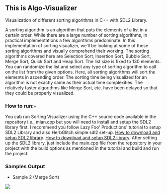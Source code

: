 ## This is Algo-Visualizer

Visualization of different sorting algorithms in C++ with SDL2 Library.

A sorting algorithm is an algorithm that puts the elements of a list in a certain order. While there are a large number of sorting algorithms, in practical implementations a few algorithms predominate.
In this implementation of sorting visualizer, we'll be looking at some of these sorting algorithms and visually comprehend their working.
The sorting algorithms covered here are Selection Sort, Insertion Sort, Bubble Sort, Merge Sort, Quick Sort and Heap Sort.
The list size is fixed to 130 elements. You can randomize the list and select any type of sorting algorithm to call on the list from the given options. Here, all sorting algorithms will sort the elements in ascending order. The sorting time being visualized for an algorithm is not exactly same as their actual time complexities. The relatively faster algorithms like Merge Sort, etc. have been delayed so that they could be properly visualized.

### How to run:-

You cab run Sorting Visualizer using the C++ source code available in the repository i.e., mian.cpp but you will need to install and setup the SDL2 library first. I recommend you follow Lazy Foo' Productions' tutorial to setup SDL2 Library and also HerbGlitch simple sdl2 set-up.  [How to download and setup SDL2 library](http://lazyfoo.net/tutorials/SDL/01_hello_SDL/index.php). [How to download and setup SDL2 library](https://www.youtube.com/watch?v=H08t6gD1Y1E&t=98s).
After setting up the SDL2 library, just include the main.cpp file from the repository in your project with the build options as mentioned in the tutorial and build and run the project.

### Samples Output

- Sample 2 (Merge Sort)

![](samples/example2.gif)
